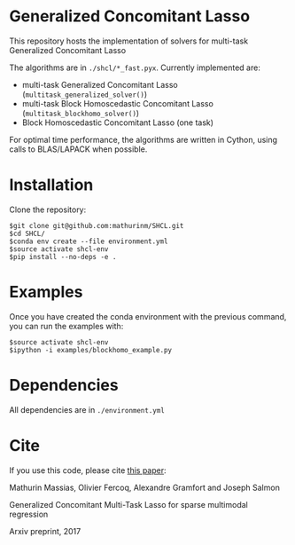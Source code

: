 # Generalized Concomitant Lasso

This repository hosts the implementation of solvers for multi-task Generalized Concomitant Lasso

The algorithms are in ```./shcl/*_fast.pyx```.
Currently implemented are:
* multi-task Generalized Concomitant Lasso (```multitask_generalized_solver()```)
* multi-task Block Homoscedastic Concomitant Lasso (```multitask_blockhomo_solver()```)
* Block Homoscedastic Concomitant Lasso (one task)

For optimal time performance, the algorithms are written in Cython, using calls to BLAS/LAPACK when possible.

# Installation
Clone the repository:

```
$git clone git@github.com:mathurinm/SHCL.git
$cd SHCL/
$conda env create --file environment.yml
$source activate shcl-env
$pip install --no-deps -e .
```

# Examples
Once you have created the conda environment with the previous command, you can run the examples with:
```
$source activate shcl-env
$ipython -i examples/blockhomo_example.py
```

# Dependencies
All dependencies are in  ```./environment.yml```

# Cite
If you use this code, please cite [this paper](https://arxiv.org/abs/1705.09778):

Mathurin Massias, Olivier Fercoq, Alexandre Gramfort and Joseph Salmon

Generalized Concomitant Multi-Task Lasso for sparse multimodal regression

Arxiv preprint, 2017
